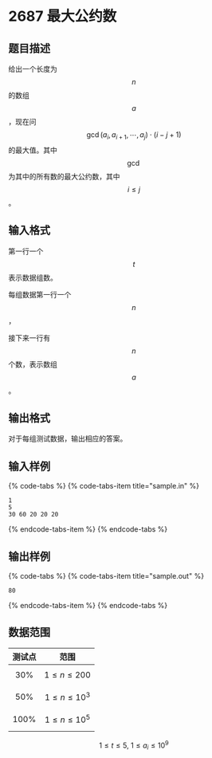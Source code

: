 # 2687 最大公约数

## 题目描述

给出一个长度为 $$n$$ 的数组 $$a$$，现在问 $$\gcd(a_i,a_{i+1},\cdots,a_j) \cdot (i-j+1)$$ 的最大值。其中 $$\gcd$$ 为其中的所有数的最大公约数，其中 $$i \leq j$$。

## 输入格式

第一行一个 $$t$$ 表示数据组数。

每组数据第一行一个 $$n$$，

接下来一行有 $$n$$ 个数，表示数组 $$a$$。

## 输出格式

对于每组测试数据，输出相应的答案。

## 输入样例

{% code-tabs %}
{% code-tabs-item title="sample.in" %}
```text
1
5
30 60 20 20 20
```
{% endcode-tabs-item %}
{% endcode-tabs %}

## 输出样例

{% code-tabs %}
{% code-tabs-item title="sample.out" %}
```text
80
```
{% endcode-tabs-item %}
{% endcode-tabs %}

## 数据范围

| 测试点 | 范围 |
| :---: | :---: |
| 30% | $$1 \leq n \leq 200$$  |
| 50% | $$1 \leq n \leq 10^3$$  |
| 100% | $$1 \leq n \leq 10^5$$  |

$$1 \leq t \leq 5,\ 1 \leq a_i \leq 10^9$$ 

